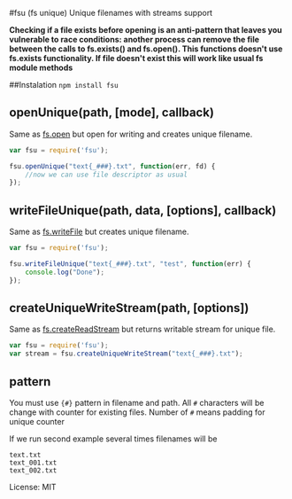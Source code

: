 #fsu (fs unique)
Unique filenames with streams support

**Checking if a file exists before opening is an anti-pattern that leaves you vulnerable to race conditions: another process can remove the file between the calls to fs.exists() and fs.open(). This functions doesn't use fs.exists functionality. If file doesn't exist this will work like usual fs module methods**

##Instalation
`npm install fsu`

## openUnique(path, [mode], callback)
Same as [fs.open](http://nodejs.org/api/fs.html#fs_fs_open_path_flags_mode_callback) but open for writing and creates unique filename.

```js
var fsu = require('fsu');

fsu.openUnique("text{_###}.txt", function(err, fd) {
    //now we can use file descriptor as usual
});
```

## writeFileUnique(path, data, [options], callback)
Same as [fs.writeFile](http://nodejs.org/api/fs.html#fs_fs_writefile_filename_data_options_callback) but creates unique filename.

```js
var fsu = require('fsu');

fsu.writeFileUnique("text{_###}.txt", "test", function(err) {
    console.log("Done");
});
```

## createUniqueWriteStream(path, [options])
Same as [fs.createReadStream](http://nodejs.org/api/fs.html#fs_fs_createreadstream_path_options) but returns writable stream for unique file.

```js
var fsu = require('fsu');
var stream = fsu.createUniqueWriteStream("text{_###}.txt");
```

## pattern
You must use `{#}` pattern in filename and path. All `#` characters will be change with counter for existing files. Number of `#` means padding for unique counter

If we run second example several times filenames will be
```
text.txt
text_001.txt
text_002.txt
```


License: MIT
